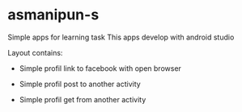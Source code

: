 # asmanipun-s
Simple apps for learning task
This apps develop with android studio 

Layout contains:
- Simple profil link to facebook with open browser

- Simple profil post to another activity
- Simple profil get from another activity
